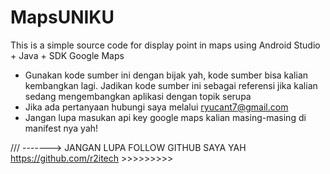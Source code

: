 # MapsUNIKU
This is a simple source code for display point in maps using Android Studio + Java + SDK Google Maps

* Gunakan kode sumber ini dengan bijak yah, kode sumber bisa kalian kembangkan lagi. Jadikan kode sumber ini sebagai referensi jika kalian sedang mengembangkan aplikasi dengan topik serupa
* Jika ada pertanyaan hubungi saya melalui ryucant7@gmail.com
* Jangan lupa masukan api key google maps kalian masing-masing di manifest nya yah!

/// -------> JANGAN LUPA FOLLOW GITHUB SAYA YAH https://github.com/r2itech >>>>>>>>>
